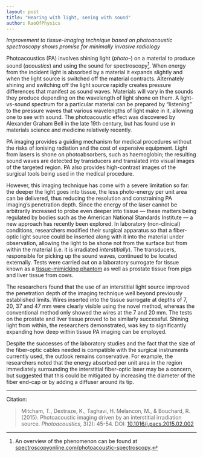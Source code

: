 ```yaml
---
layout: post
title: "Hearing with light, seeing with sound"
author: RaoOfPhysics
---
```


_Improvement to tissue-imaging technique based on photoacoustic spectroscopy shows promise for minimally invasive radiology_

Photoacoustics (PA) involves shining light (*photo–*) on a material to produce sound (*acoustics*) and using the sound for spectroscopy[^1]. When energy from the incident light is absorbed by a material it expands slightly and when the light source is switched off the material contracts. Alternately shining and switching off the light source rapidly creates pressure differences that manifest as sound waves. Materials will vary in the sounds they produce depending on the wavelength of light shone on them. A light-vs-sound spectrum for a particular material can be prepared by “listening” to the pressure waves that various wavelengths of light make in it, allowing one to see with sound. The photoacoustic effect was discovered by Alexander Graham Bell in the late 19th century, but has found use in materials science and medicine relatively recently.

PA imaging provides a guiding mechanism for medical procedures without the risks of ionising radiation and the cost of expensive equipment. Light from lasers is shone on photoabsorbers, such as haemoglobin; the resulting sound waves are detected by transducers and translated into visual images of the targeted region. PA also provides high-contrast images of the surgical tools being used in the medical procedure.

However, this imaging technique has come with a severe limitation so far: the deeper the light goes into tissue, the less photo-energy per unit area can be delivered, thus reducing the resolution and constraining PA imaging’s penetration depth. Since the energy of the laser cannot be arbitrarily increased to probe even deeper into tissue &mdash; these matters being regulated by bodies such as the American National Standards Institute &mdash; a new approach has recently been explored. In laboratory (non-clinical) conditions, researchers modified their surgical apparatus so that a fiber-optic light source could be inserted along with it into the material under observation, allowing the light to be shone not from the surface but from within the material (i.e. it is irradiated *interstitially*). The transducers, responsible for picking up the sound waves, continued to be located externally. Tests were carried out on a laboratory surrogate for tissue known as a [tissue-mimicking phantom](http://www.ncbi.nlm.nih.gov/pmc/articles/PMC3207386/) as well as prostate tissue from pigs and liver tissue from cows.

The researchers found that the use of an interstitial light source improved the penetration depth of the imaging technique well beyond previously established limits. Wires inserted into the tissue surrogate at depths of 7, 20, 37 and 47 mm were clearly visible using the novel method, whereas the conventional method only showed the wires at the 7 and 20 mm. The tests on the prostate and liver tissue proved to be similarly successful. Shining light from within, the researchers demonstrated, was key to significantly expanding how deep within tissue PA imaging can be employed.

Despite the successes of the laboratory studies and the fact that the size of the fiber-optic cables needed is compatible with the surgical instruments currently used, the outlook remains conservative. For example, the researchers noted that the energy absorbed per unit area in the region immediately surrounding the interstitial fiber-optic laser may be a concern, but suggested that this could be mitigated by increasing the diameter of the fiber end-cap or by adding a diffuser around its tip. 

[^1]: An overview of the phenomenon can be found at [spectroscopyonline.com/photoacoustic-spectroscopy](http://www.spectroscopyonline.com/photoacoustic-spectroscopy).

---
Citation:

>Mitcham, T., Dextraze, K., Taghavi, H. Melancon, M., & Bouchard, R. (2015). Photoacoustic imaging driven by an interstitial irradiation source. _Photoacoustics_, 3(2): 45-54. DOI: [10.1016/j.pacs.2015.02.002](http://dx.doi.org/10.1016/j.pacs.2015.02.002)
